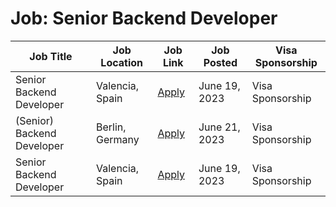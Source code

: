 # Job: Senior Backend Developer

| Job Title | Job Location | Job Link | Job Posted | Visa Sponsorship |
| --- | --- | --- | --- | --- |
| Senior Backend Developer | Valencia, Spain | [Apply](https://www.buscojobs.com.es/senior-backend-developer-ID-248142487) | June 19, 2023 | Visa Sponsorship |
| (Senior) Backend Developer | Berlin, Germany | [Apply](https://jobs.idealo.com/o/senior-backend-developer-mfx) | June 21, 2023 | Visa Sponsorship |
| Senior Backend Developer | Valencia, Spain | [Apply](https://www.buscojobs.com.es/senior-backend-developer-ID-248142487) | June 19, 2023 | Visa Sponsorship |
